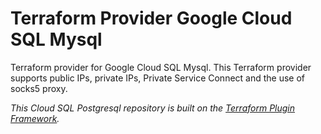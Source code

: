 # Terraform Provider Google Cloud SQL Mysql

Terraform provider for Google Cloud SQL Mysql. This Terraform provider supports public IPs, private IPs, Private Service Connect and the use of socks5 proxy.

_This Cloud SQL Postgresql repository is built on the [Terraform Plugin Framework](https://github.com/hashicorp/terraform-plugin-framework)._